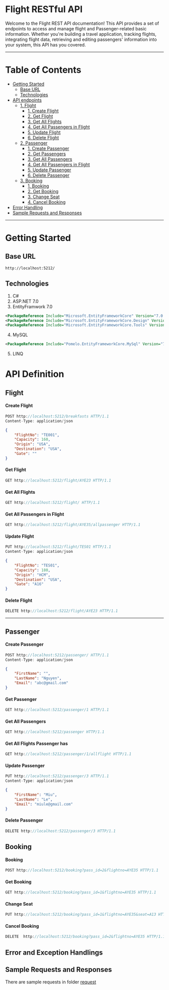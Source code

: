 # Flight RESTful API

Welcome to the Flight REST API documentation! This API provides a set of endpoints to access and manage flight and Passenger-related  basic information. Whether you're building a travel application, tracking flights, integrating flight data, retrieving and editing passengers' information into your system, this API has you covered.

---

# Table of Contents

- [Getting Started](#getting-started)
  - [Base URL](#base-url)
  - [Technologies](#technologies)
- [API endpoints](#api-endpoints)
  - [1. Flight](#flight)
    - [1. Create Flight](#1-create-flight)
    - [2. Get Flight](#1-get-flight)
    - [3. Get All Flights](#3-get-all-flight)
    - [4. Get All Passengers in Flight](#4-get-all-passenger-in-flight)
    - [5. Update Flight](#5-update-flight)
    - [6. Delete Flight](#6-delete-flight)
  - [2. Passenger](#passenger)
    - [1. Create Passenger](#1-create-passenger)
    - [2. Get Passengers](#1-get-passenger)
    - [3. Get All Passengers](#3-get-all-passengers)
    - [4. Get All Passengers in Flight](#4-get-all-passenger-in-flight)
    - [5. Update Passenger](#5-update-passenger)
    - [6. Delete Passenger](#6-delete-passenger)
  - [3. Booking](#booking)
    - [1. Booking](#1-get-flights)
    - [2. Get Booking](#2-get-flight-details)
    - [3. Change Seat](#3-book-a-flight)
    - [4. Cancel Booking](#4-cancel-booking)
- [Error Handling](#error-handling)
- [Sample Requests and Responses](#sample-requests-and-responses)

---
# Getting Started
## Base URL
```http
http://localhost:5212/
```
## Technologies
1. C#
2. ASP.NET 7.0
3. EntityFramwork 7.0
```xml
<PackageReference Include="Microsoft.EntityFrameworkCore" Version="7.0.2" />
<PackageReference Include="Microsoft.EntityFrameworkCore.Design" Version="7.0.2">
<PackageReference Include="Microsoft.EntityFrameworkCore.Tools" Version="7.0.2">
```
4. MySQL
```xml
<PackageReference Include="Pomelo.EntityFrameworkCore.MySql" Version="7.0.0" />
```
5. LINQ
# API Definition

## Flight
#### Create Flight
```js
POST http://localhost:5212/breakfasts HTTP/1.1
Content-Type: application/json
```
```json
{
    "FlightNo": "TE001",
    "Capacity": 160,
    "Origin": "USA",
    "Destination": "USA",
    "Gate": ""
}
```
#### Get Flight
```js
GET http://localhost:5212/flight/AYE23 HTTP/1.1
```
#### Get All Flights
```js
GET http://localhost:5212/flight/ HTTP/1.1
```
#### Get All Passengers in Flight
```js
GET http://localhost:5212/flight/AYE35/allpassenger HTTP/1.1
```
#### Update Flight
```js
PUT http://localhost:5212/flight/TES01 HTTP/1.1
Content-Type: application/json
```
```json
{
    "FlightNo": "TES01",
    "Capacity": 180,
    "Origin": "HCM",
    "Destination": "USA",
    "Gate": "A16"
}
```
#### Delete Flight
```js
DELETE http://localhost:5212/flight/AYE23 HTTP/1.1
```
---
## Passenger
#### Create Passenger
```js
POST http://localhost:5212/passenger/ HTTP/1.1
Content-Type: application/json
```
```json
{
    "FirstName": "",
    "LastName": "Nguyen",
    "Email": "abc@gmail.com"
}
```
#### Get Passenger
```js
GET http://localhost:5212/passenger/1 HTTP/1.1
```
#### Get All Passengers
```js
GET http://localhost:5212/passenger HTTP/1.1
```
#### Get All Flights Passenger has
```js
GET http://localhost:5212/passenger/1/allflight HTTP/1.1
```
#### Update Passenger
```js
PUT http://localhost:5212/passenger/3 HTTP/1.1
Content-Type: application/json
```
```json
{
    "FirstName": "Miu",
    "LastName": "Le",
    "Email": "miule@gmail.com"
}
```
#### Delete Passenger
```js
DELETE http://localhost:5212/passenger/3 HTTP/1.1
```

## Booking
#### Booking
```js
POST http://localhost:5212/booking?pass_id=2&flightno=AYE35 HTTP/1.1
```
#### Get Booking
```js
GET http://localhost:5212/booking?pass_id=1&flightno=AYE35 HTTP/1.1
```
#### Change Seat
```js
PUT http://localhost:5212/booking?pass_id=1&flightno=AYE35&seat=A13 HTTP/1.1
```
#### Cancel Booking
```js
DELETE  http://localhost:5212/booking?pass_id=2&flightno=AYE35 HTTP/1.1
```
## Error and Exception Handlings


## Sample Requests and Responses
There are sample requests in folder [request](./Request/)